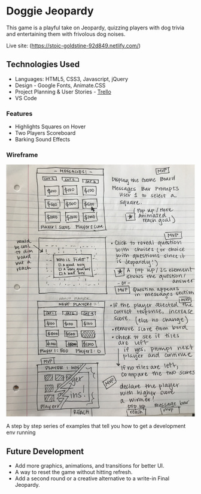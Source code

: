 # Doggie Jeopardy

This game is a playful take on Jeopardy, quizzing players with dog trivia and entertaining them with frivolous dog noises. 

Live site: (https://stoic-goldstine-92d849.netlify.com/)

## Technologies Used

* Languages: HTML5, CSS3, Javascript, jQuery
* Design - Google Fonts, Animate.CSS
* Project Planning & User Stories - [Trello](https://trello.com/b/YRqDIDnb/jeopardy-game)
* VS Code

### Features

* Highlights Squares on Hover
* Two Players Scoreboard
* Barking Sound Effects

### Wireframe
![wireframe here](https://github.com/ivykroncke/jeopardygame/blob/master/wireframe.jpg)

A step by step series of examples that tell you how to get a development env running

## Future Development

* Add more graphics, animations, and transitions for better UI.
* A way to reset the game without hitting refresh.
* Add a second round or a creative alternative to a write-in Final Jeopardy.
